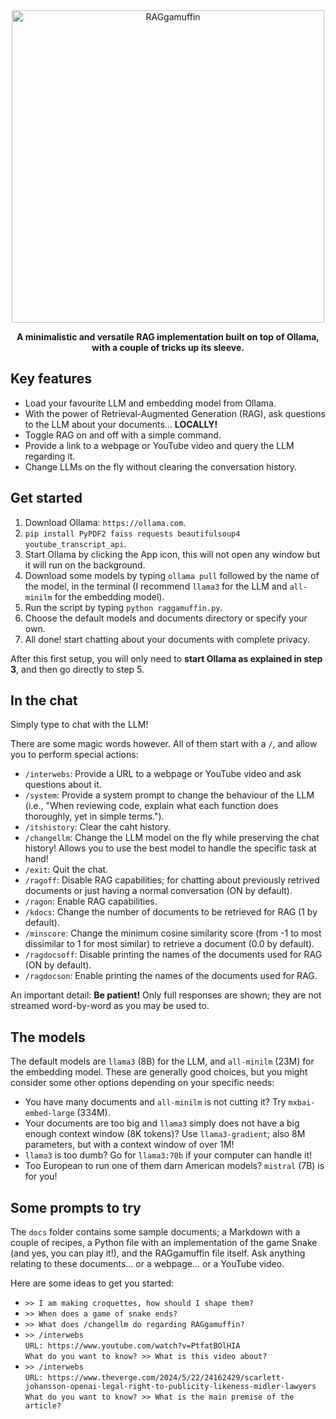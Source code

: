 <div align="center">
<img src="https://github.com/RGonzLin/RAGgamuffin/assets/65770155/efb9d019-6971-4f88-8547-6463e8e5f8fe" alt="RAGgamuffin" width="500">

  **A minimalistic and versatile RAG implementation built on top of Ollama, with a couple of tricks up its sleeve.**

</div>

## Key features
* Load your favourite LLM and embedding model from Ollama.
* With the power of Retrieval-Augmented Generation (RAG), ask questions to the LLM about your documents... **LOCALLY!**
* Toggle RAG on and off with a simple command.
* Provide a link to a webpage or YouTube video and query the LLM regarding it.
* Change LLMs on the fly without clearing the conversation history. 

## Get started 
1. Download Ollama: `https://ollama.com`.
2. `pip install PyPDF2 faiss requests beautifulsoup4 youtube_transcript_api`.
3. Start Ollama by clicking the App icon, this will not open any window but it will run on the background.
4. Download some models by typing `ollama pull` followed by the name of the model, in the terminal (I recommend `llama3` for the LLM and `all-minilm` for the embedding model).
5. Run the script by typing `python raggamuffin.py`.
6. Choose the default models and documents directory or specify your own.
7. All done! start chatting about your documents with complete privacy.

After this first setup, you will only need to **start Ollama as explained in step 3**, and then go directly to step 5.  


## In the chat
Simply type to chat with the LLM!  

There are some magic words however. All of them start with a `/`, and allow you to perform special actions:
* `/interwebs`: Provide a URL to a webpage or YouTube video and ask questions about it. 
* `/system`: Provide a system prompt to change the behaviour of the LLM (i.e., "When reviewing code, explain what each function does thoroughly, yet in simple terms.").
*  `/itshistory`: Clear the caht history.
*  `/changellm`: Change the LLM model on the fly while preserving the chat history! Allows you to use the best model to handle the specific task at hand!
* `/exit`: Quit the chat.
* `/ragoff`: Disable RAG capabilities; for chatting about previously retrived documents or just having a normal conversation (ON by default).
* `/ragon`: Enable RAG capabilities.
* `/kdocs`: Change the number of documents to be retrieved for RAG (1 by default).
* `/minscore`: Change the minimum cosine similarity score (from -1 to most dissimilar to 1 for most similar) to retrieve a document (0.0 by default).
* `/ragdocsoff`: Disable printing the names of the documents used for RAG (ON by default).
* `/ragdocson`: Enable printing the names of the documents used for RAG.

An important detail: **Be patient!** Only full responses are shown; they are not streamed word-by-word as you may be used to.

## The models
The default models are `llama3` (8B) for the LLM, and `all-minilm` (23M) for the embedding model. These are generally good choices, but you might consider some other options depending on your specific needs:
* You have many documents and `all-minilm` is not cutting it? Try `mxbai-embed-large` (334M).
* Your documents are too big and `llama3` simply does not have a big enough context window (8K tokens)? Use `llama3-gradient`; also 8M parameters, but with a context window of over 1M!
* `llama3` is too dumb? Go for `llama3:70b` if your computer can handle it!
* Too European to run one of them darn American models? `mistral` (7B) is for you!

## Some prompts to try
The `docs` folder contains some sample documents; a Markdown with a couple of recipes, a Python file with an implementation of the game Snake (and yes, you can play it!), and the RAGgamuffin file itself. Ask anything relating to these documents... or a webpage... or a YouTube video.   

Here are some ideas to get you started:

* `>> I am making croquettes, how should I shape them?`
* `>> When does a game of snake ends?`
* `>> What does /changellm do regarding RAGgamuffin?`
* `>> /interwebs`  
 `URL: https://www.youtube.com/watch?v=PtfatBOlHIA`  
 `What do you want to know? >> What is this video about?`
* `>> /interwebs`  
 `URL: https://www.theverge.com/2024/5/22/24162429/scarlett-johansson-openai-legal-right-to-publicity-likeness-midler-lawyers`  
 `What do you want to know? >> What is the main premise of the article?`

